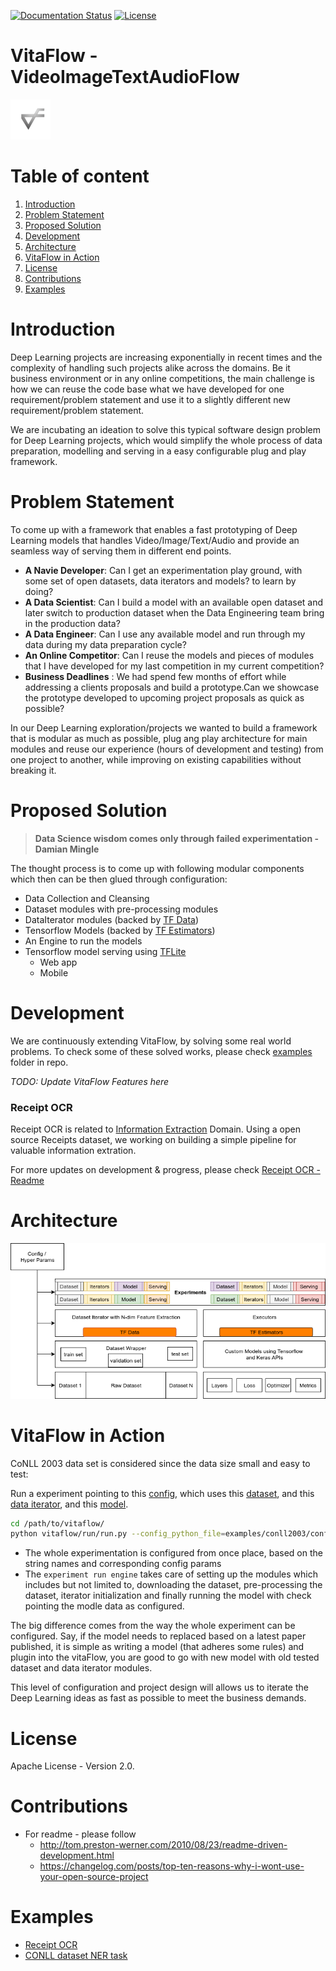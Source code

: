 [![Documentation Status](https://readthedocs.org/projects/vitaflow/badge/?version=latest)](https://vitaflow.readthedocs.io/en/latest/?badge=latest)
[![License](https://img.shields.io/badge/license-Apache%202.0-blue.svg)](https://github.com/imaginea/vitaflow/blob/master/LICENSE)
 

# VitaFlow - VideoImageTextAudioFlow
 ![](vitaflow-icon.png)

# Table of content

1. [Introduction](#introduction)
2. [Problem Statement](#problem-statement)
3. [Proposed Solution](#proposed-solution)
4. [Development](#development)
5. [Architecture](#architecture)
6. [VitaFlow in Action](#vitaflow-in-action)
7. [License](#license)
8. [Contributions](#contributions) 
9. [Examples](#examples) 
 
# Introduction

Deep Learning projects are increasing exponentially in recent times and the complexity of handling such projects alike across the domains. Be it business environment or in any online competitions, the main challenge is how we can reuse the code base what we have developed for one requirement/problem statement and use it to a slightly different new requirement/problem statement. 

We are incubating an ideation to solve this typical software design problem for Deep Learning projects, which would simplify the whole process of data preparation, modelling and serving in a easy configurable plug and play framework.

# Problem Statement

To come up with a framework that enables a fast prototyping of Deep Learning models that handles Video/Image/Text/Audio and provide an seamless way of serving them in different end points.

- __A Navie Developer__: Can I get an experimentation play ground, with some set of open datasets, data iterators and models? to learn by doing?
- __A Data Scientist__: Can I build a model with an available open dataset and later switch to production dataset when the Data Engineering team bring in the production data?
- __A Data Engineer__: Can I use any available model and run through my data during my data preparation cycle?
- __An Online Competitor__: Can I reuse the models and pieces of modules that I have developed for my last competition in my current competition? 
- __Business Deadlines__ : We had spend few months of effort while addressing a clients proposals and build a prototype.Can we showcase the prototype developed to upcoming project proposals as quick as possible? 

In our Deep Learning exploration/projects we wanted to build a framework that is modular as much as possible, plug ang play architecture for main modules and reuse our experience (hours of development and testing) from one project to another, while improving on existing capabilities without breaking it.  

# Proposed Solution

> __Data Science wisdom comes only through failed experimentation - Damian Mingle__

The thought process is to come up with following modular components which then can be then glued through
configuration:

 - Data Collection and Cleansing
 - Dataset modules with pre-processing modules
 - DataIterator modules (backed by [TF Data](https://www.tensorflow.org/guide/datasets))
 - Tensorflow Models (backed by [TF Estimators](https://www.tensorflow.org/guide/estimators))
 - An Engine to run the models
 - Tensorflow model serving using [TFLite](https://www.tensorflow.org/lite/)
    - Web app
    - Mobile

# Development

We are continuously extending VitaFlow, by solving some real world problems. To check some of these solved works, please check [examples](https://github.com/Imaginea/vitaFlow/tree/master/examples) folder in repo.

_TODO: Update VitaFlow Features here_
<!--
    1. VitaFlow Features - what has been done/Available Features
    2. Current Implementation - what is being prepared 
    3. Future Implementations Plans - what is next 
-->

### Receipt OCR

Receipt OCR is related to [Information Extraction](https://en.wikipedia.org/wiki/Information_extraction) Domain. Using a open source Receipts dataset, we working on building a simple pipeline for valuable information extration.

For more updates on development & progress, please check [Receipt OCR - Readme](https://github.com/Imaginea/vitaFlow/tree/master/examples/receipt_ocr)

# Architecture

![](docs/images/vitaflow_stack.png)

# VitaFlow in Action

CoNLL 2003 data set is considered since the data size small and easy to test:

Run a experiment pointing to this [config](examples/conll2003/config.py),
which uses this [dataset](https://imaginea.github.io/vitaFlow/build/html/api/data/text/conll/conll_2003_dataset.html),
and this [data iterator](https://imaginea.github.io/vitaFlow/build/html/api/data/text/iterators/conll_csv_in_memory.html),
and this [model](https://imaginea.github.io/vitaFlow/build/html/api/models/text/seq2seq/bilstm_crf.html).

``` bash
cd /path/to/vitaflow/
python vitaflow/run/run.py --config_python_file=examples/conll2003/config.py
```

- The whole experimentation is configured from once place, based on the string names and corresponding config params 
- The `experiment run engine` takes care of setting up the modules which includes but not limited to, downloading the dataset, 
pre-processing the dataset, iterator initialization and finally running the model with check pointing the modle data as configured.

The big difference comes from the way the whole experiment can be configured. Say, if the model needs to replaced based 
on a latest paper published, it is simple as writing a model (that adheres some rules) and plugin into the vitaFlow, 
you are good to go with new model with old tested dataset and data iterator modules.

This level of configuration and project design will allows us to iterate the Deep Learning ideas as fast as possible to 
meet the business demands.



# License

Apache License - Version 2.0.

# Contributions

* For readme - please follow
    * http://tom.preston-werner.com/2010/08/23/readme-driven-development.html
    * https://changelog.com/posts/top-ten-reasons-why-i-wont-use-your-open-source-project
    
# Examples
- [Receipt OCR](https://github.com/Imaginea/vitaFlow/tree/master/examples/receipt_ocr)
- [CONLL dataset NER task](https://github.com/Imaginea/vitaFlow/tree/master/examples/conll2003)
